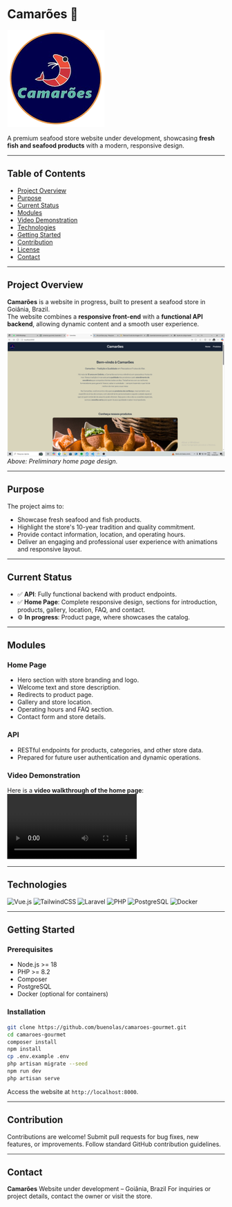 # Camarões 🦐

![Camarões Logo](./resources/js/components/Images/logo-removebg-preview.png)

A premium seafood store website under development, showcasing **fresh fish and seafood products** with a modern, responsive design.

---

## Table of Contents

- [Project Overview](#project-overview)
- [Purpose](#purpose)
- [Current Status](#current-status)
- [Modules](#modules)
- [Video Demonstration](#video-demonstration)
- [Technologies](#technologies)
- [Getting Started](#getting-started)
- [Contribution](#contribution)
- [License](#license)
- [Contact](#contact)

---

## Project Overview

**Camarões** is a website in progress, built to present a seafood store in Goiânia, Brazil.  
The website combines a **responsive front-end** with a **functional API backend**, allowing dynamic content and a smooth user experience.

![Homepage Thumbnail](./assets/thumbnail.png)  
*Above: Preliminary home page design.*

---

## Purpose

The project aims to:

- Showcase fresh seafood and fish products.
- Highlight the store's 10-year tradition and quality commitment.
- Provide contact information, location, and operating hours.
- Deliver an engaging and professional user experience with animations and responsive layout.

---

## Current Status

- ✅ **API**: Fully functional backend with product endpoints.  
- ✅ **Home Page**: Complete responsive design, sections for introduction, products, gallery, location, FAQ, and contact.  
- ⚙️ **In progress**: Product page, where showcases the catalog.

---

## Modules

### Home Page
- Hero section with store branding and logo.
- Welcome text and store description.
- Redirects to product page.
- Gallery and store location.
- Operating hours and FAQ section.
- Contact form and store details.

### API
- RESTful endpoints for products, categories, and other store data.
- Prepared for future user authentication and dynamic operations.

### Video Demonstration
Here is a **video walkthrough of the home page**:
![Demo](./assets/homepage-demo.mp4)

---

## Technologies

![Vue.js](https://img.shields.io/badge/Vue-3.2-brightgreen?logo=vue.js&logoColor=white)
![TailwindCSS](https://img.shields.io/badge/TailwindCSS-3-blue?logo=tailwind-css&logoColor=white)
![Laravel](https://img.shields.io/badge/Laravel-10-red?logo=laravel&logoColor=white)
![PHP](https://img.shields.io/badge/PHP-8.2-purple?logo=php&logoColor=white)
![PostgreSQL](https://img.shields.io/badge/PostgreSQL-16-blue?logo=postgresql&logoColor=white)
![Docker](https://img.shields.io/badge/Docker-24-blue?logo=docker&logoColor=white)

---

## Getting Started

### Prerequisites
- Node.js >= 18
- PHP >= 8.2
- Composer
- PostgreSQL
- Docker (optional for containers)

### Installation
```bash
git clone https://github.com/buenolas/camaroes-gourmet.git
cd camaroes-gourmet
composer install
npm install
cp .env.example .env
php artisan migrate --seed
npm run dev
php artisan serve
````

Access the website at `http://localhost:8000`.

---

## Contribution

Contributions are welcome! Submit pull requests for bug fixes, new features, or improvements. Follow standard GitHub contribution guidelines.

---

## Contact

**Camarões**
Website under development – Goiânia, Brazil
For inquiries or project details, contact the owner or visit the store.
